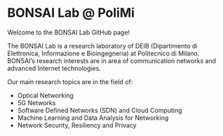 # BONSAI Lab @ PoliMi
Welcome to the BONSAI Lab GitHub page!

The BONSAI Lab is a research laboratory of DEIB (Dipartimento di Elettronica, Informazione e Bioingegneria) at Politecnico di Milano. 
BONSAI’s research interests are in area of communication networks and advanced Internet technologies.

Our main research topics are in the field of:
- Optical Networking
- 5G Networks
- Software Defined Networks (SDN) and Cloud Computing
- Machine Learning and Data Analysis for Networking
- Network Security, Resiliency and Privacy
